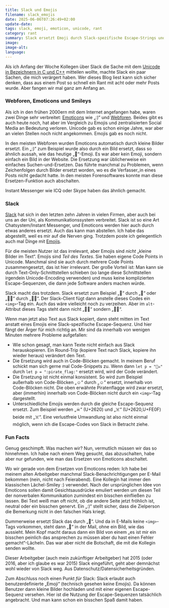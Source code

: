 ```yaml
---
title: Slack und Emojis
filename: slack_emojis
date: 2025-06-06T07:26:49+02:00
update-date:
tags: slack, emoji, emoticon, unicode, rant
category: rant
summary: Slack ersetzt Emoji durch Slack-spezifische Escape-Strings und macht mir dabei meine Nachrichten kaputt.
image:
image-alt:
language:
---
```


Als ich Anfang der Woche Kollegen über Slack die Sache mit dem [Unicode in Bezeichnern in C und C++](/blogposts/unicode_bezeichner) mitteilen wollte, machte Slack ein paar Sachen, die mich verärgert haben. Wer dieses Blog liest kann sich sicher denken, dass aus einem Post so schnell ein Rant mit acht oder mehr Posts wurde. Aber fangen wir mal ganz am Anfang an.

### Webforen, Emoticons und Smileys

Als ich in den frühen 2000ern mit dem Internet angefangen habe, waren zwei Dinge sehr verbreitet: [Emoticons](https://de.wikipedia.org/wiki/Emoticon) wie „:)“ und [Webforen](https://de.wikipedia.org/wiki/Internetforum). Beides gibt es auch heute noch, hat aber im Vergleich zu Emojis und zentralisierten Social Media an Bedeutung verloren. Unicode gab es schon einige Jahre, war aber an vielen Stellen noch nicht angekommen. Emojis gab es noch nicht.

In den meisten Webforen wurden Emoticons automatisch durch kleine Bilder ersetzt. Ein „:)“ zum Beispiel wurde also durch ein Bild ersetzt, dass so ähnlich aussah, wie das heutige „🙂“-Emoji. Es war aber kein Emoji, sondern einfach ein Bild in der Website. Die Ersetzung war üblicherweise ein einfaches Suchen-und-Ersetzen. Das führte manchmal zu Problemen, wenn Zeichenfolgen durch Bilder ersetzt worden, wo es die Verfasser_in eines Posts nicht gedacht hatte. In den meisten Forensoftwares konnte man diese Ersetzen-Funktion auch abschalten.

Instant Messenger wie ICQ oder Skype haben das ähnlich gemacht.

### Slack

[Slack](https://de.wikipedia.org/wiki/Slack_(Software)) hat sich in den letzten zehn Jahren in vielen Firmen, aber auch bei uns an der Uni, als Kommunikationssystem verbreitet. Slack ist so eine Art Chatsystem/Instant Messenger, und Emoticons werden hier auch durch etwas anderes ersetzt. Auch das kann man abstellen. Ich habe das abgestellt, weil es mir auf die Nerven ging. Trotzdem poste ich gelegentlich auch mal Dinge mit [Emojis](https://de.wikipedia.org/wiki/Emoji).

Für die meisten Nutzer ist das irrelevant, aber Emojis sind _nicht_ „kleine Bilder im Text“. Emojis sind _Teil des Textes_. Sie haben eigene Code Points in Unicode. Manchmal sind sie auch durch mehrere Code Points zusammengesetzt, das ist hier irrelevant. Der große Vorteil ist: Man kann sie durch Text-Only-Schnittstellen schieben (so lange diese Schnittstellen irgendein Unicode-Encoding verwenden) und muss keine komplizierten Escape-Sequenzen, die dann jede Software anders machen würde.

Slack macht das trotzdem. Slack ersetzt zum Beispiel „🙂“ durch „:slightly_smiling_face:“ oder „🏴‍☠️“ durch „:pirate_flag:“. Der Slack-Client fügt dann anstelle dieses Codes ein `<img>`-Tag ein. Auch das wäre vielleicht noch zu verzeihen. Aber im `alt`-Attribut dieses Tags steht dann nicht „🏴‍☠️“ sondern „:pirate_flag:“.

Wenn man jetzt also Text aus Slack kopiert, dann steht mitten im Text anstatt eines Emojis eine Slack-spezifische Escape-Sequenz. Und hier fängt der Ärger für mich richtig an. Mir sind da innerhalb von wenigen Minuten mehrere Probleme aufgefallen:

- Wie schon gesagt, man kann Texte nicht einfach aus Slack herauskopieren. Ein Round-Trip (kopiere Text nach Slack, kopiere ihn wieder heraus) verändert den Text.
- Die Ersetzung wird auch in Code-Blöcken gemacht. In meinem Beruf schickt man sich gerne mal Code-Snippets zu. Wenn dann `let p = "🏴‍☠️"` durch `let p = ":pirate_flag:"` ersetzt wird, wird der Code verändert.
- Die Ersetzung ist nicht einmal konsistent. So wird zum Beispiel außerhalb von Code-Blöcken „☺“ durch „:relaxed:“ ersetzt, innerhalb von Code-Blöcken nicht. Die oben erwähnte Piratenflagge wird zwar ersetzt, aber (immerhin) innerhalb von Code-Blöcken nicht durch ein `<img>`-Tag dargestellt.
- Unterschiedliche Emojis werden durch die gleiche Escape-Sequenz ersetzt. Zum Beispiel werden „☠“ (U+2620) und „☠️“ (U+2620,U+FE0F) beide mit „:skull_and_crossbones:“. Eine verlustfreie Umwandlung ist also nicht einmal möglich, wenn ich die Escape-Codes von Slack in Betracht ziehe.

### Fun Facts

Genug geschimpft. Was machen wir? Nun, vermutlich müssen wir das so hinnehmen. Ich habe nach einem Weg gesucht, das abzuschalten, habe aber nur gefunden, wie man das Ersetzen von Emoticons abschaltet.

Wo wir gerade von dem Ersetzen von Emoticons reden: Ich habe bei meinem alten Arbeitgeber manchmal Slack-Benachrichtigungen per E-Mail bekommen (nein, nicht nach Feierabend). Eine Kollegin hat immer den klassischen Lächel-Smiley :) verwendet. Nach der ursprünglichen Idee von Emoticons sollen damit Gesichtsausdrücke emuliert werden um diesen Teil der nonverbalen Kommunikation zumindest ein bisschen einfließen zu lassen. Bei Text weiß man oft nicht, ob die andere Seite jetzt fröhlich ist, neutral oder ein bisschen genervt. Ein „:)“ stellt sicher, dass die Zielperson die Bemerkung nicht in den falschen Hals kriegt.

Dummerweise ersetzt Slack das durch „:slightly_smiling_face:“. Und da in E-Mails keine `<img>`-Tags vorkommen, steht dann „:slightly_smiling_face:“ in der Mail, ohne ein Bild, wie das aussieht. Mein Kopf macht daraus dann ein Bild von einem „es ist mir ein bisschen peinlich das ansprechen zu müssen aber du hast einen Fehler gemacht“-Lächeln. Das war aber nicht die Botschaft, die mit die Kollegin senden wollte.

Dieser Arbeitgeber (auch mein zukünftiger Arbeitgeber) hat 2015 (oder 2016, aber ich glaube es war 2015) Slack eingeführt, geht aber demnächst wohl wieder von Slack weg. Aus Datenschutz/Datensicherheitsgründen.

Zum Abschluss noch einen Punkt _für_ Slack: Slack erlaubt auch benutzerdefinierte „Emoji“ (technisch gesehen keine Emojis). Da können Benutzer dann kleine Bilder hochladen und mit einer eigenen Escape-Sequenz versehen. Hier ist die Nutzung der Escape-Sequenzen tatsächlich angebracht. Und man kann schon ein bisschen Spaß damit haben.
